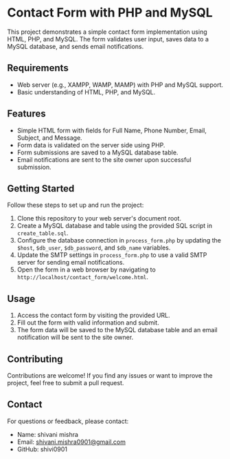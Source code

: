 # Contact Form with PHP and MySQL

This project demonstrates a simple contact form implementation using HTML, PHP, and MySQL. The form validates user input, saves data to a MySQL database, and sends email notifications.

## Requirements

- Web server (e.g., XAMPP, WAMP, MAMP) with PHP and MySQL support.
- Basic understanding of HTML, PHP, and MySQL.

## Features

- Simple HTML form with fields for Full Name, Phone Number, Email, Subject, and Message.
- Form data is validated on the server side using PHP.
- Form submissions are saved to a MySQL database table.
- Email notifications are sent to the site owner upon successful submission.

## Getting Started

Follow these steps to set up and run the project:

1. Clone this repository to your web server's document root.
2. Create a MySQL database and table using the provided SQL script in `create_table.sql`.
3. Configure the database connection in `process_form.php` by updating the `$host`, `$db_user`, `$db_password`, and `$db_name` variables.
4. Update the SMTP settings in `process_form.php` to use a valid SMTP server for sending email notifications.
5. Open the form in a web browser by navigating to `http://localhost/contact_form/welcome.html`.

## Usage

1. Access the contact form by visiting the provided URL.
2. Fill out the form with valid information and submit.
3. The form data will be saved to the MySQL database table and an email notification will be sent to the site owner.

## Contributing

Contributions are welcome! If you find any issues or want to improve the project, feel free to submit a pull request.



## Contact

For questions or feedback, please contact:

- Name: shivani mishra
- Email: shivani.mishra0901@gmail.com
- GitHub: shivi0901



